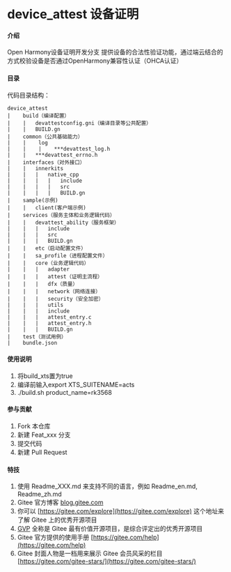 # device_attest 设备证明

#### 介绍
Open Harmony设备证明开发分支
提供设备的合法性验证功能，通过端云结合的方式校验设备是否通过OpenHarmony兼容性认证（OHCA认证）

#### 目录

代码目录结构：

    device_attest
    |    build（编译配置）
    |    |   devattestconfig.gni（编译目录等公共配置）
    |    |   BUILD.gn
    |    common（公共基础能力）
    |    |    log
    |    |    |    ***devattest_log.h
    |    |   ***devattest_errno.h
    |    interfaces（对外接口）
    |    |   innerkits
    |    |   |   native_cpp
    |    |   |   |   include
    |    |   |   |   src
    |    |   |   |   BUILD.gn
    |    sample(示例)
    |    |   client(客户端示例)
    |    services（服务主体和业务逻辑代码）
    |    |   devattest_ability（服务框架）
    |    |   |   include
    |    |   |   src
    |    |   |   BUILD.gn
    |    |   etc（启动配置文件）
    |    |   sa_profile（进程配置文件）
    |    |   core（业务逻辑代码）
    |    |   |   adapter   
    |    |   |   attest（证明主流程）
    |    |   |   dfx（质量）
    |    |   |   network（网络连接）
    |    |   |   security（安全加密）   
    |    |   |   utils
    |    |   |   include
    |    |   |   attest_entry.c
    |    |   |   attest_entry.h
    |    |   |   BUILD.gn
    |    test（测试用例）
    |    bundle.json

#### 使用说明

1.  将build_xts置为true
2.  编译前输入export XTS_SUITENAME=acts
3.  ./build.sh product_name=rk3568

#### 参与贡献

1.  Fork 本仓库
2.  新建 Feat_xxx 分支
3.  提交代码
4.  新建 Pull Request


#### 特技

1.  使用 Readme\_XXX.md 来支持不同的语言，例如 Readme\_en.md, Readme\_zh.md
2.  Gitee 官方博客 [blog.gitee.com](https://blog.gitee.com)
3.  你可以 [https://gitee.com/explore](https://gitee.com/explore) 这个地址来了解 Gitee 上的优秀开源项目
4.  [GVP](https://gitee.com/gvp) 全称是 Gitee 最有价值开源项目，是综合评定出的优秀开源项目
5.  Gitee 官方提供的使用手册 [https://gitee.com/help](https://gitee.com/help)
6.  Gitee 封面人物是一档用来展示 Gitee 会员风采的栏目 [https://gitee.com/gitee-stars/](https://gitee.com/gitee-stars/)
